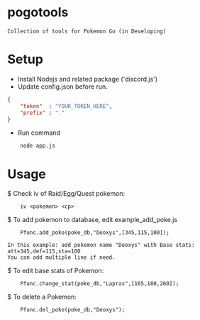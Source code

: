 # pogotools
    Collection of tools for Pokemon Go (in Developing)
# Setup
- Install Nodejs and related package ('discord.js')
- Update config.json before run.
```json
{ 
    "token"  : "YOUR_TOKEN_HERE",
    "prefix" : "."
}
```
- Run command
```
    node app.js
```

# Usage
 $ Check iv of Raid/Egg/Quest pokemon:
```
    iv <pokemon> <cp>
```

 $ To add pokemon to database, edit example_add_poke.js
```
    Pfunc.add_poke(poke_db,"Deoxys",[345,115,100]);
```
    In this example: add pokemon name "Deoxys" with Base stats: att=345,def=115,sta=100
    You can add multiple line if need.

 $  To edit base stats of Pokemon:
```
    Pfunc.change_stat(poke_db,"Lapras",[165,180,260]);
```

 $  To delete a Pokemon:
```
    Pfunc.del_poke(poke_db,"Deoxys");
```
